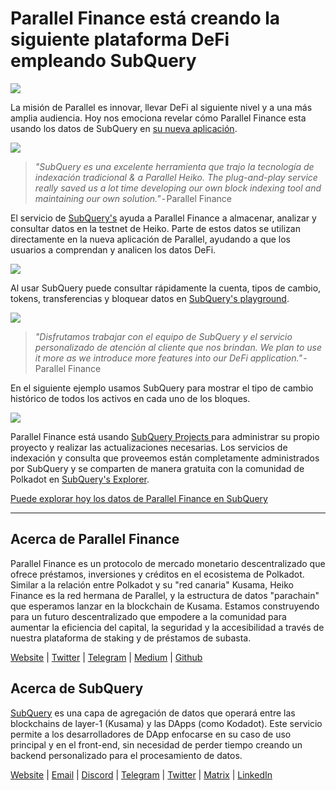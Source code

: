 # Parallel Finance está creando la siguiente plataforma DeFi empleando SubQuery

![](https://cdn-images-1.medium.com/max/1600/1*WcFjuL_ncmHpgzVhaXDUdg.png)

La misión de Parallel es innovar, llevar DeFi al siguiente nivel y a una más amplia audiencia. Hoy nos emociona revelar cómo Parallel Finance esta usando los datos de SubQuery en [su nueva aplicación](https://testnet.parallel.fi/#/overview).

![](https://cdn-images-1.medium.com/max/1600/1*5Ru0mv1hq86BuBhGwsmoqQ.png)

> *"SubQuery es una excelente herramienta que trajo la tecnología de indexación tradicional & a Parallel Heiko. The plug-and-play service really saved us a lot time developing our own block indexing tool and maintaining our own solution."* - Parallel Finance

El servicio de [SubQuery's](https://subquery.network/) ayuda a Parallel Finance a almacenar, analizar y consultar datos en la testnet de Heiko. Parte de estos datos se utilizan directamente en la nueva aplicación de Parallel, ayudando a que los usuarios a comprendan y analicen los datos DeFi.

![](https://miro.medium.com/max/1200/1*Lmk8BvWg2YYTDZggHN82VQ.gif)

Al usar SubQuery puede consultar rápidamente la cuenta, tipos de cambio, tokens, transferencias y bloquear datos en [SubQuery's playground](https://explorer.subquery.network/subquery/parallel-finance/parallel-finance).

![](https://cdn-images-1.medium.com/max/1600/1*FDRgez-G26x1DkWqCkORMQ.png)

> *"Disfrutamos trabajar con el equipo de SubQuery y el servicio personalizado de atención al cliente que nos brindan. We plan to use it more as we introduce more features into our DeFi application."* - Parallel Finance

En el siguiente ejemplo usamos SubQuery para mostrar el tipo de cambio histórico de todos los activos en cada uno de los bloques.

![](https://cdn-images-1.medium.com/max/1600/1*yctQKMNqdOnICNblJk9njw.png)

Parallel Finance está usando [ SubQuery Projects ](https://project.subquery.network/) para administrar su propio proyecto y realizar las actualizaciones necesarias. Los servicios de indexación y consulta que proveemos están completamente administrados por SubQuery y se comparten de manera gratuita con la comunidad de Polkadot en [SubQuery's Explorer](https://explorer.subquery.network/).

[Puede explorar hoy los datos de Parallel Finance en SubQuery](https://explorer.subquery.network/subquery/parallel-finance/parallel-finance)

---

## Acerca de Parallel Finance

Parallel Finance es un protocolo de mercado monetario descentralizado que ofrece préstamos, inversiones y créditos en el ecosistema de Polkadot. Similar a la relación entre Polkadot y su "red canaria" Kusama, Heiko Finance es la red hermana de Parallel, y la estructura de datos "parachain" que esperamos lanzar en la blockchain de Kusama. Estamos construyendo para un futuro descentralizado que empodere a la comunidad para aumentar la eficiencia del capital, la seguridad y la accesibilidad a través de nuestra plataforma de staking y de préstamos de subasta.

[Website](https://parallel.fi/) | [Twitter](https://twitter.com/ParallelFi) | [Telegram](https://t.me/parallelfi) | [Medium](https://parallelfinance.medium.com/) | [Github](https://github.com/parallel-finance/parallel-dapp/blob/master/parallel.gif)

## Acerca de SubQuery

[SubQuery](https://subquery.network/) es una capa de agregación de datos que operará entre las blockchains de layer-1 (Kusama) y las DApps (como Kodadot). Este servicio permite a los desarrolladores de DApp enfocarse en su caso de uso principal y en el front-end, sin necesidad de perder tiempo creando un backend personalizado para el procesamiento de datos.

[Website](https://subquery.network/) | [Email](mailto:hello@subquery.network) | [Discord](https://discord.com/invite/78zg8aBSMG) | [Telegram](https://t.me/subquerynetwork) | [Twitter](https://twitter.com/subquerynetwork) | [Matrix](https://matrix.to/#/#subquery:matrix.org) | [LinkedIn](https://www.linkedin.com/company/subquery)
